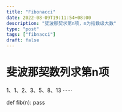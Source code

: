 ```yaml
---
title: "Fibonacci"
date: 2022-08-09T19:11:54+08:00
description: "斐波那契求第n项，n为指数级大数"
type: "post"
tags: ["fibnacci"]
draft: false
---
```


# 斐波那契数列求第n项


1、1、2、3、5、8、13 ······

def fib(n):
    pass